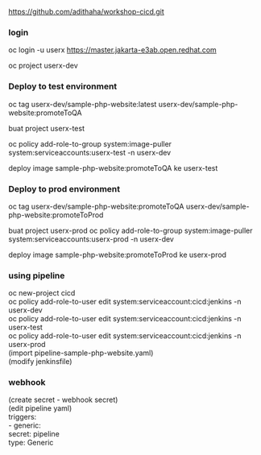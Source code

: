 
https://github.com/adithaha/workshop-cicd.git



### login

oc login -u userx https://master.jakarta-e3ab.open.redhat.com

oc project userx-dev  

### Deploy to test environment

oc tag userx-dev/sample-php-website:latest userx-dev/sample-php-website:promoteToQA  

buat project userx-test

oc policy add-role-to-group system:image-puller system:serviceaccounts:userx-test -n userx-dev  

deploy image sample-php-website:promoteToQA  ke userx-test

### Deploy to prod environment

oc tag userx-dev/sample-php-website:promoteToQA userx-dev/sample-php-website:promoteToProd  

buat project userx-prod
oc policy add-role-to-group system:image-puller system:serviceaccounts:userx-prod -n userx-dev  

deploy image sample-php-website:promoteToProd  ke userx-prod

### using pipeline 

oc new-project cicd  
oc policy add-role-to-user edit system:serviceaccount:cicd:jenkins -n userx-dev  
oc policy add-role-to-user edit system:serviceaccount:cicd:jenkins -n userx-test    
oc policy add-role-to-user edit system:serviceaccount:cicd:jenkins -n userx-prod  
(import pipeline-sample-php-website.yaml)  
(modify jenkinsfile)  

### webhook

(create secret - webhook secret)  
(edit pipeline yaml)  
      triggers:  
        - generic:  
            secret: pipeline  
          type: Generic  
          
          

